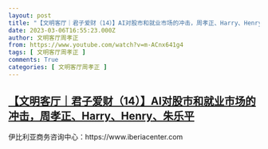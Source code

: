```yaml
---
layout: post
title: "【文明客厅｜君子爱财（14）】AI对股市和就业市场的冲击，周孝正、Harry、Henry、朱乐平"
date: 2023-03-06T16:55:23.000Z
author: 文明客厅周孝正
from: https://www.youtube.com/watch?v=m-ACnx641g4
tags: [ 文明客厅周孝正 ]
comments: True
categories: [ 文明客厅周孝正 ]
---
```

<!--1678121723000-->
[【文明客厅｜君子爱财（14）】AI对股市和就业市场的冲击，周孝正、Harry、Henry、朱乐平](https://www.youtube.com/watch?v=m-ACnx641g4)
------

<div>
伊比利亚商务咨询中心：https://www.iberiacenter.com
</div>
